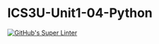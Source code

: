 # ICS3U-Unit1-04-Python

[![GitHub's Super Linter](https://github.com/devin-jhu/ICS3U-Unit1-04-Python/workflows/GitHub's%20Super%20Linter/badge.svg)](https://github.com/devin-jhu/ICS3U-Unit1-04-Python/actions)

